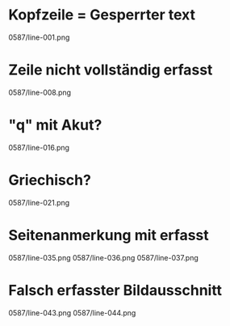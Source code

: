# Kopfzeile = Gesperrter text
0587/line-001.png
# Zeile nicht vollständig erfasst
0587/line-008.png
# "q" mit Akut?
0587/line-016.png
# Griechisch?
0587/line-021.png
# Seitenanmerkung mit erfasst
0587/line-035.png
0587/line-036.png
0587/line-037.png
# Falsch erfasster Bildausschnitt
0587/line-043.png
0587/line-044.png
